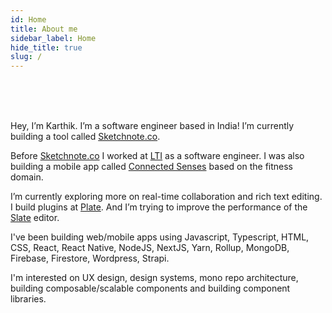 ```yaml
---
id: Home
title: About me
sidebar_label: Home
hide_title: true
slug: /
---
```


<br />
<br />
<br />

Hey, I’m Karthik. I’m a software engineer based in India! I’m currently building a tool called [Sketchnote.co](https://sketchnote.co). 

Before [Sketchnote.co](https://sketchnote.co) I worked at [LTI](https://www.linkedin.com/company/l&t-infotech/) as a software engineer. I was also building a mobile app called [Connected Senses](https://connected-senses.com/) based on the fitness domain.

I’m currently exploring more on real-time collaboration and rich text editing. I build plugins at [Plate](https://github.com/udecode/plate). And I’m trying to improve the performance of the [Slate](https://github.com/ianstormtaylor/slate) editor. 

I've been building web/mobile apps using Javascript, Typescript, HTML, CSS, React, React Native, NodeJS, NextJS, Yarn, Rollup, MongoDB, Firebase, Firestore, Wordpress, Strapi. 

I'm interested on UX design, design systems, mono repo architecture, building composable/scalable components and building component libraries. 
